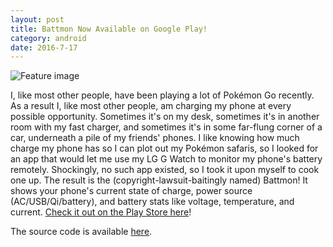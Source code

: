 ```yaml
---
layout: post
title: Battmon Now Available on Google Play!
category: android
date: 2016-7-17
---
```


![Feature image](/static/img/battmon.png)

I, like most other people, have been playing a lot of Pokémon Go recently. As a result I, like most other people, am charging my phone at every possible opportunity. Sometimes it's on my desk, sometimes it's in another room with my fast charger, and sometimes it's in some far-flung corner of a car, underneath a pile of my friends' phones. I like knowing how much charge my phone has so I can plot out my Pokémon safaris, so I looked for an app that would let me use my LG G Watch to monitor my phone's battery remotely. Shockingly, no such app existed, so I took it upon myself to cook one up. The result is the (copyright-lawsuit-baitingly named) Battmon! It shows your phone's current state of charge, power source (AC/USB/Qi/battery), and battery stats like voltage, temperature, and current. [Check it out on the Play Store here](https://play.google.com/store/apps/details?id=com.karmeleon.battmon)!

The source code is available [here](https://github.com/karmeleon/battmon).